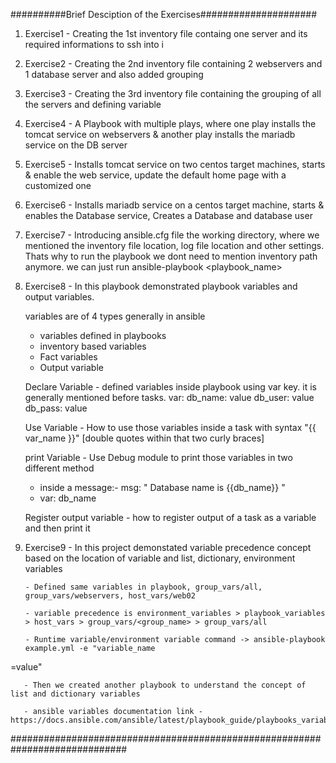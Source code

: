##########Brief Desciption of the Exercises#####################

1. Exercise1 - Creating the 1st inventory file containg one server and its required informations to ssh into i 
2. Exercise2 - Creating the 2nd inventory file containing 2 webservers and 1 database server and also added grouping
3. Exercise3 - Creating the 3rd inventory file containing the grouping of all the servers and defining variable
4. Exercise4 - A Playbook with multiple plays, where one play installs the tomcat service on webservers & another play installs the mariadb service on the DB server
5. Exercise5 - Installs tomcat service on two centos target machines, starts & enable the web service, update the default home page with a customized one
6. Exercise6 - Installs mariadb service on a centos target machine, starts & enables the Database service, Creates a Database and database user
7. Exercise7 - Introducing ansible.cfg file the working directory, where we mentioned the inventory file location, log file location and other settings. Thats why to run the playbook we dont need to mention inventory path anymore. we can just run ansible-playbook <playbook_name>
8. Exercise8 - In this playbook demonstrated playbook variables and output variables.
 
    variables are of 4 types generally in ansible
     - variables defined in playbooks
     - inventory based variables
     - Fact variables
     - Output variable 

    Declare Variable - defined variables inside playbook using var key. it is generally mentioned before tasks.
      var:
       db_name: value
       db_user: value
       db_pass: value  
   
    Use Variable - How to use those variables inside a task with syntax "{{ var_name }}" [double quotes within that two curly braces]

    print Variable - Use Debug module to print those variables in two different method 
      - inside a message:- msg: " Database name is {{db_name}} "
      - var: db_name
 
    Register output variable - how to register output of a task as a variable and then print it

9. Exercise9 - In this project demonstated variable precedence concept based on the location of variable and list, dictionary, environment variables  

       - Defined same variables in playbook, group_vars/all, group_vars/webservers, host_vars/web02  

       - variable precedence is environment_variables > playbook_variables > host_vars > group_vars/<group_name> > group_vars/all  

       - Runtime variable/environment variable command -> ansible-playbook example.yml -e "variable_name
=value"  

       - Then we created another playbook to understand the concept of list and dictionary variables  

       - ansible variables documentation link - https://docs.ansible.com/ansible/latest/playbook_guide/playbooks_variables.html
             
        
#############################################################################
